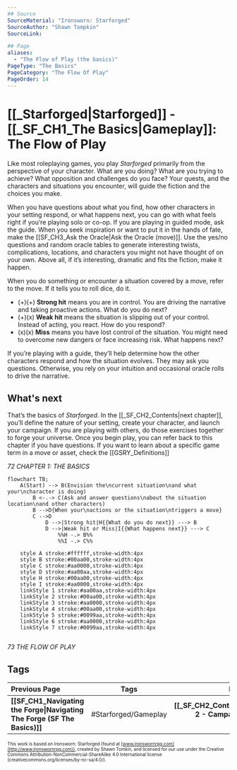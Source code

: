 ```yaml
---
## Source
SourceMaterial: "Ironsworn: Starforged"
SourceAuthor: "Shawn Tompkin"
SourceLink: 

## Page
aliases:
  - "The Flow of Play (the basics)"
PageType: "The Basics"
PageCategory: "The Flow Of Play"
PageOrder: 14
---
```

# [[_Starforged|Starforged]] - [[_SF_CH1_The Basics|Gameplay]]: The Flow of Play
Like most roleplaying games, you play _Starforged_ primarily from the perspective of your character. What are you doing? What are you trying to achieve? What opposition and challenges do you face? Your quests, and the characters and situations you encounter, will guide the fiction and the choices you make.

When you have questions about what you find, how other characters in your setting respond, or what happens next, you can go with what feels right if you’re playing solo or co-op. If you are playing in guided mode, ask the guide. When you seek inspiration or want to put it in the hands of fate, make the [[SF_CH3_Ask the Oracle|Ask the Oracle (move)]]. Use the yes/no questions and random oracle tables to generate interesting twists, complications, locations, and characters you might not have thought of on your own. Above all, if it’s interesting, dramatic and fits the fiction, make it happen.

When you do something or encounter a situation covered by a move, refer to the move. If it tells you to roll dice, do it.

* (+)(+) **Strong hit** means you are in control. You are driving the narrative and taking proactive actions. What do you do next?
* (+)(x) **Weak hit** means the situation is slipping out of your control. Instead of acting, you react. How do you respond?
* (x)(x) **Miss** means you have lost control of the situation. You might need to overcome new dangers or face increasing risk. What happens next?

If you’re playing with a guide, they’ll help determine how the other characters respond and how the situation evolves. They may ask you questions. Otherwise, you rely on your intuition and occasional oracle rolls to drive the narrative.

## What's next
That’s the basics of _Starforged_. In the [[_SF_CH2_Contents|next chapter]], you’ll define the nature of your setting, create your character, and launch your campaign. If you are playing with others, do those exercises together to forge your universe. Once you begin play, you can refer back to this chapter if you have questions. If you want to learn about a specific game term in a move or asset, check the [[GSRY_Definitions]]

*72 CHAPTER 1: THE BASICS*

```mermaid
flowchart TB;
	A(Start) --> B(Envision the\ncurrent situation\nand what your\ncharacter is doing)
		B <-.-> C(Ask and answer questions\nabout the situation location\nand other characters)
		B -->D{When your\nactions or the situation\ntriggers a move}
		C -->D
			D -->|Strong hit|H{{What do you do next}} ---> B
			D -->|Weak hit or Miss|I{{What happens next}} ---> C
				%%H -.> B%%
				%%I -.> C%%
	
	style A stroke:#ffffff,stroke-width:4px
	style B stroke:#00aa00,stroke-width:4px
	style C stroke:#aa0000,stroke-width:4px
	style D stroke:#aa00aa,stroke-width:4px
	style H stroke:#00aa00,stroke-width:4px
	style I stroke:#aa0000,stroke-width:4px
	linkStyle 1 stroke:#aa00aa,stroke-width:4px
	linkStyle 2 stroke:#00aa00,stroke-width:4px
	linkStyle 3 stroke:#aa0000,stroke-width:4px
	linkStyle 4 stroke:#00aa00,stroke-width:4px
	linkStyle 5 stroke:#0099aa,stroke-width:4px
	linkStyle 6 stroke:#aa0000,stroke-width:4px
	linkStyle 7 stroke:#0099aa,stroke-width:4px
	
```

*73 THE FLOW OF PLAY*

## Tags
| Previous Page | Tags | Next Chapter |
|:--- |:---:| ---:|
| **[[SF_CH1_Navigating the Forge\|Navigating The Forge (SF The Basics)]]** | #Starforged/Gameplay | **[[_SF_CH2_Contents\|Chapter 2 - Campaign Creation (SF)]]** |

<font size=-2>This work is based on Ironsworn: Starforged (found at [www.ironswornrpg.com](http://www.ironswornrpg.com)), created by Shawn Tomkin, and licensed for our use under the Creative Commons Attribution-NonCommercial-ShareAlike 4.0 International license  (creativecommons.org/licenses/by-nc-sa/4.0/).</font>